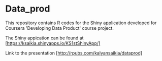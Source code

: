 # Data_prod
This repository contains R codes for the Shiny application developed for Coursera 'Developing Data Product' course project.

The Shiny appication can be found at [https://ksaikia.shinyapps.io/KS1stShinyApp/]

Link to the presentation [http://rpubs.com/kalyansaikia/dataprod]
